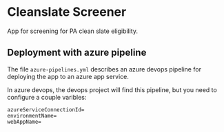# Cleanslate Screener


App for screening for PA clean slate eligibility.


## Deployment with azure pipeline

The file `azure-pipelines.yml` describes an azure devops pipeline for deploying the app to an azure app service.

In azure devops, the devops project will find this pipeline, but you need to configure a couple varibles:

```
azureServiceConnectionId=
environmentName=
webAppName=
```

